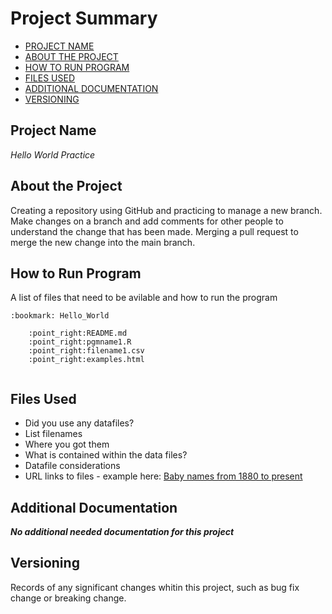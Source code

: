 # Project Summary

- [PROJECT NAME](#Project-Name)
- [ABOUT THE PROJECT](#About-the-project)
- [HOW TO RUN PROGRAM](#How-to-run-program)
- [FILES USED](#files-used)
- [ADDITIONAL DOCUMENTATION](#additional-documentation)
- [VERSIONING](#versioning)

## Project Name

*Hello World Practice* 

## About the Project

Creating a repository using GitHub and practicing to manage a new branch. Make changes on a branch and add comments for other people to understand the change that has been made. Merging a pull request to merge the new change into the main branch.

## How to Run Program 

A list of files that need to be avilable and how to run the program
```text
:bookmark: Hello_World
 
    :point_right:README.md
    :point_right:pgmname1.R
    :point_right:filename1.csv
    :point_right:examples.html
   
```

## Files Used 

- Did you use any datafiles?  
- List filenames
- Where you got them 
- What is contained within the data files?
- Datafile considerations 
- URL links to files - example here:
[Baby names from 1880 to present](https://catalog.data.gov/dataset/baby-names-from-social-security-card-applications-national-level-data)


## Additional Documentation

***No additional needed documentation for this project***


## Versioning

Records of any significant changes whitin this project, such as bug fix change or breaking change.
